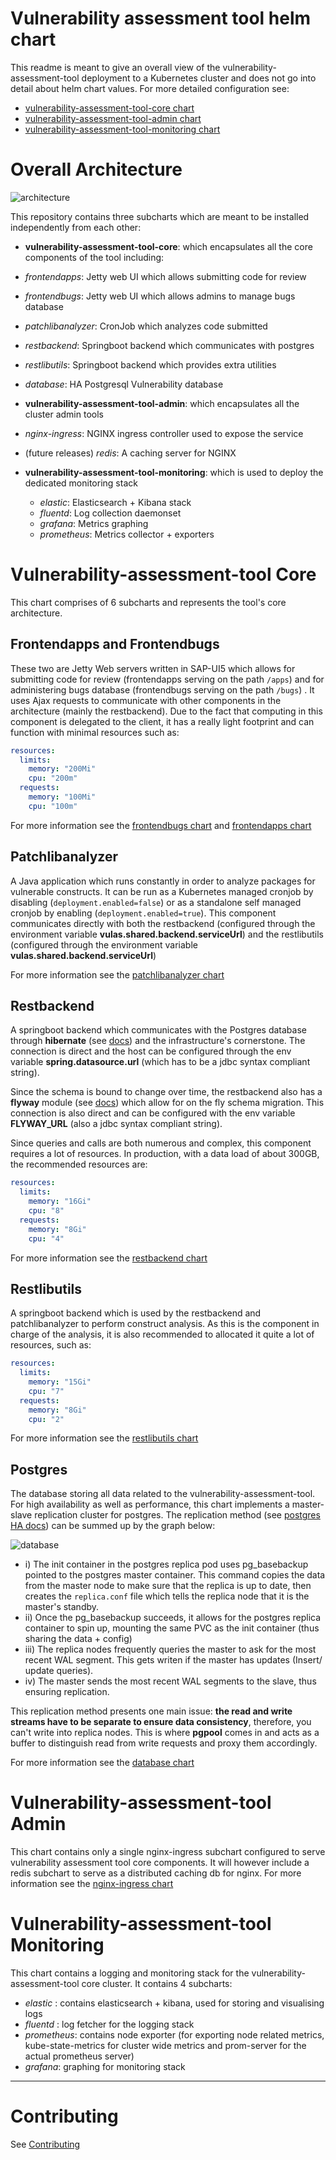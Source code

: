 # Vulnerability assessment tool helm chart

This readme is meant to give an overall view of the vulnerability-assessment-tool deployment to a Kubernetes cluster and does not go into detail about helm chart values.
For more detailed configuration see:
-   [vulnerability-assessment-tool-core chart](vulnerability-assessment-tool-core/README.md)
-   [vulnerability-assessment-tool-admin chart](vulnerability-assessment-tool-admin/README.md)
-   [vulnerability-assessment-tool-monitoring chart](vulnerability-assessment-tool-monitoring/README.md)

# Overall Architecture

![architecture](../../docs/public/content/images/helm_architecture.png)

This repository contains three subcharts which are meant to be installed independently from each other:
-   **vulnerability-assessment-tool-core**: which encapsulates all the core components of the tool including:  
  - *frontendapps*: Jetty web UI which allows submitting code for review
  - *frontendbugs*: Jetty web UI which allows admins to manage bugs database
  - *patchlibanalyzer*: CronJob which analyzes code submitted
  - *restbackend*: Springboot backend which communicates with postgres
  - *restlibutils*: Springboot backend which provides extra utilities
  - *database*: HA Postgresql Vulnerability database

-   **vulnerability-assessment-tool-admin**: which encapsulates all the cluster admin tools
  - *nginx-ingress*: NGINX ingress controller used to expose the service
  - (future releases) *redis*: A caching server for NGINX

- **vulnerability-assessment-tool-monitoring**: which is used to deploy the dedicated monitoring stack
  - *elastic*: Elasticsearch + Kibana stack
  - *fluentd*: Log collection daemonset
  - *grafana*: Metrics graphing
  - *prometheus*: Metrics collector + exporters


# Vulnerability-assessment-tool Core
This chart comprises of 6 subcharts and represents the tool's core architecture.

## Frontendapps and Frontendbugs
These two are Jetty Web servers written in SAP-UI5 which allows for submitting code for review (frontendapps serving on the path `/apps`) and for administering bugs database (frontendbugs serving on the path `/bugs`) . It uses Ajax requests to communicate with other components in the architecture (mainly the restbackend). Due to the fact that computing in this component is delegated to the client, it has a really light footprint and can function with minimal resources such as:
```yaml
resources:
  limits:
    memory: "200Mi"
    cpu: "200m"
  requests:
    memory: "100Mi"
    cpu: "100m"
```

For more information see the [frontendbugs chart](vulnerability-assessment-tool-core/charts/frontendbugs) and [frontendapps chart](vulnerability-assessment-tool-core/charts/frontendapps)

## Patchlibanalyzer
A Java application which runs constantly in order to analyze packages for vulnerable constructs. It can be run as a Kubernetes managed cronjob by disabling (`deployment.enabled=false`) or as a standalone self managed cronjob by enabling (`deployment.enabled=true`). This component communicates directly with both the restbackend (configured through the environment variable **vulas.shared.backend.serviceUrl**) and the restlibutils (configured through the environment variable **vulas.shared.backend.serviceUrl**)

For more information see the [patchlibanalyzer chart](vulnerability-assessment-tool-core/charts/patchlibanalyzer)

## Restbackend
A springboot backend which communicates with the Postgres database through **hibernate** (see [docs](https://hibernate.org/)) and the infrastructure's cornerstone. The connection is direct and the host can be configured through the env variable **spring.datasource.url** (which has to be a jdbc syntax compliant string).

Since the schema is bound to change over time, the restbackend also has a **flyway** module (see [docs](https://flywaydb.org/)) which allow for on the fly schema migration. This connection is also direct and can be configured with the env variable **FLYWAY_URL** (also a jdbc syntax compliant string).

Since queries and calls are both numerous and complex, this component requires a lot of resources. In production, with a data load of about 300GB, the recommended resources are:
```yaml
resources:
  limits:
    memory: "16Gi"
    cpu: "8"
  requests:
    memory: "8Gi"
    cpu: "4"
```

For more information see the [restbackend chart](vulnerability-assessment-tool-core/charts/restbackend)

## Restlibutils
A springboot backend which is used by the restbackend and patchlibanalyzer to perform construct analysis. As this is the component in charge of the analysis, it is also recommended to allocated it quite a lot of resources, such as:
```yaml
resources:
  limits:
    memory: "15Gi"
    cpu: "7"
  requests:
    memory: "8Gi"
    cpu: "2"
```

For more information see the [restlibutils chart](vulnerability-assessment-tool-core/charts/restlibutils)

## Postgres

The database storing all data related to the vulnerability-assessment-tool. For high availability as well as performance, this chart implements a master-slave replication cluster for postgres. The replication method (see [postgres HA docs](https://www.postgresql.org/docs/current/high-availability.html)) can be summed up by the graph below:

![database](../../docs/public/content/images/helm_postgres.png)

-   i) The init container in the postgres replica pod uses pg_basebackup pointed to the postgres master container. This command copies the data from the master node to make sure that the replica is up to date, then creates the `replica.conf` file which tells the replica node that it is the master's standby.
-   ii) Once the pg_basebackup succeeds, it allows for the postgres replica container to spin up, mounting the same PVC as the init container (thus sharing the data + config)
-   iii) The replica nodes frequently queries the master to ask for the most recent WAL segment. This gets writen if the master has updates (Insert/ update queries).
-   iv) The master sends the most recent WAL segments to the slave, thus ensuring replication.

This replication method presents one main issue: **the read and write streams have to be separate to ensure data consistency**, therefore, you can't write into replica nodes. This is where **pgpool** comes in and acts as a buffer to distinguish read from write requests and proxy them accordingly.

For more information see the [database chart](vulnerability-assessment-tool-core/charts/database)


# Vulnerability-assessment-tool Admin
This chart contains only a single nginx-ingress subchart configured to serve vulnerability assessment tool core components. It will however include a redis subchart to serve as a distributed caching db for nginx.
For more information see the [nginx-ingress chart](vulnerability-assessment-tool-admin/charts/nginx-ingress)

# Vulnerability-assessment-tool Monitoring
This chart contains a logging and monitoring stack for the vulnerability-assessment-tool core cluster. It contains 4 subcharts:
-   *elastic* : contains elasticsearch + kibana, used for storing and visualising logs
-   *fluentd* : log fetcher for the logging stack
-   *prometheus*: contains node exporter (for exporting node related metrics, kube-state-metrics for cluster wide metrics and prom-server for the actual prometheus server)
-   *grafana*: graphing for monitoring stack


---
# Contributing
See [Contributing](docs/Contributing.md)
